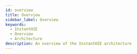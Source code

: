 ```yaml
---
id: overview
title: Overview
sidebar_label: Overview
keywords: 
  - InstantHIE
  - Overview
  - Architecture
description: An overview of the InstantHIE architecture
---
```


